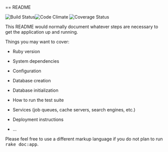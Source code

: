 == README

![Build Status](https://codeship.com/projects/89396/status?branch=master)![Code Climate](https://codeclimate.com/github/thomascchen/together.png) ![Coverage Status](https://coveralls.io/repos/thomascchen/together/badge.png)

This README would normally document whatever steps are necessary to get the
application up and running.

Things you may want to cover:

* Ruby version

* System dependencies

* Configuration

* Database creation

* Database initialization

* How to run the test suite

* Services (job queues, cache servers, search engines, etc.)

* Deployment instructions

* ...


Please feel free to use a different markup language if you do not plan to run
<tt>rake doc:app</tt>.
